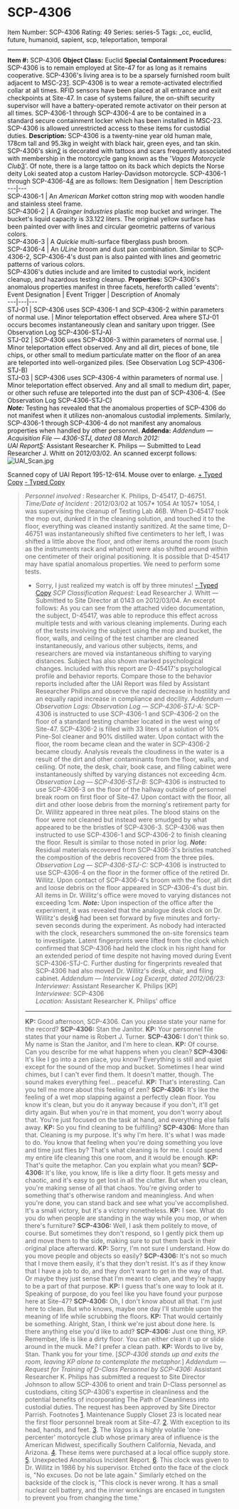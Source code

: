 # SCP-4306
Item Number: SCP-4306
Rating: 49
Series: series-5
Tags: _cc, euclid, future, humanoid, sapient, scp, teleportation, temporal

---

**Item #:** SCP-4306
**Object Class:** Euclid
**Special Containment Procedures:** SCP-4306 is to remain employed at Site-47 for as long as it remains cooperative. SCP-4306's living area is to be a sparsely furnished room built adjacent to MSC-23[1](javascript:;).
SCP-4306 is to wear a remote-activated electrified collar at all times. RFID sensors have been placed at all entrance and exit checkpoints at Site-47. In case of systems failure, the on-shift security supervisor will have a battery-operated remote activator on their person at all times.
SCP-4306-1 through SCP-4306-4 are to be contained in a standard secure containment locker which has been installed in MSC-23. SCP-4306 is allowed unrestricted access to these items for custodial duties.
**Description:** SCP-4306 is a twenty-nine year old human male, 178cm tall and 95.3kg in weight with black hair, green eyes, and tan skin. SCP-4306's skin[2](javascript:;) is decorated with tattoos and scars frequently associated with membership in the motorcycle gang known as the '_Vagos Motorcycle Club_[3](javascript:;)'. Of note, there is a large tattoo on its back which depicts the Norse deity Loki seated atop a custom Harley-Davidson motorcycle.
SCP-4306-1 through SCP-4306-4[4](javascript:;) are as follows:
Item Designation | Item Description  
---|---  
SCP-4306-1 | An _American Market_ cotton string mop with wooden handle and stainless steel frame.  
SCP-4306-2 | A _Grainger Industries_ plastic mop bucket and wringer. The bucket's liquid capacity is 33.122 liters. The original yellow surface has been painted over with lines and circular geometric patterns of various colors.  
SCP-4306-3 | A _Quickie_ multi-surface fiberglass push broom.  
SCP-4306-4 | An _ULine_ broom and dust pan combination. Similar to SCP-4306-2, SCP-4306-4's dust pan is also painted with lines and geometric patterns of various colors.  
SCP-4306's duties include and are limited to custodial work, incident cleanup, and hazardous testing cleanup.
**Properties:** SCP-4306's anomalous properties manifest in three facets, hereforth called 'events':  
Event Designation | Event Trigger | Description of Anomaly  
---|---|---  
STJ-01 | SCP-4306 uses SCP-4306-1 and SCP-4306-2 within parameters of normal use. | Minor teleportation effect observed. Area where STJ-01 occurs becomes instantaneously clean and sanitary upon trigger. (See Observation Log SCP-4306-STJ-A)  
STJ-02 | SCP-4306 uses SCP-4306-3 within parameters of normal use. | Minor teleportation effect observed. Any and all dirt, pieces of bone, tile chips, or other small to medium particulate matter on the floor of an area are teleported into well-organized piles. (See Observation Log SCP-4306-STJ-B)  
STJ-03 | SCP-4306 uses SCP-4306-4 within parameters of normal use. | Minor teleportation effect observed. Any and all small to medium dirt, paper, or other such refuse are teleported into the dust pan of SCP-4306-4. (See Observation Log SCP-4306-STJ-C)  
**_Note:_** Testing has revealed that the anomalous properties of SCP-4306 do not manifest when it utilizes non-anomalous custodial implements. Similarly, SCP-4306-1 through SCP-4306-4 do not manifest any anomalous properties when handled by other personnel.
**Addenda:**
_Addendum — Acquisition File — 4306-STJ, dated 08 March 2012:_  
_UAI Report[5](javascript:;):_ Assistant Researcher K. Philips — Submitted to Lead Researcher J. Whitt on 2012/03/02. An scanned excerpt follows:
![UAI_Scan.jpg](https://scp-wiki.wdfiles.com/local--files/scp-4306/UAI_Scan.jpg)  

Scanned copy of UAI Report 195-12-614. Mouse over to enlarge.
[\+ Typed Copy](javascript:;)
[\- Typed Copy](javascript:;)
> _Personnel involved_ : Researcher K. Philips, D-45417, D-46751.
> _Time/Date of Incident_ : 2012/03/02 at 1057* 1054
> At 1057* 1054, I was supervising the cleanup of Testing Lab 46B. When D-45417 took the mop out, dunked it in the cleaning solution, and touched it to the floor, everything was cleaned instantly sanitized. At the same time, D-46751 was instantaneously shifted five centimeters to her left, I was shifted a little above the floor, and other items around the room (such as the instruments rack and whatnot) were also shifted around within one centimeter of their original positioning.
> It is possible that D-45417 may have spatial anomalous properties. We need to perform some tests.
> * Sorry, I just realized my watch is off by three minutes!
[\- Typed Copy](javascript:;)
_SCP Classification Request:_ Lead Researcher J. Whitt — Submitted to Site Director at 0143 on 2012/03/04. An excerpt follows:
> As you can see from the attached video documentation, the subject, D-45417, was able to reproduce this effect across multiple tests and with various cleaning implements. During each of the tests involving the subject using the mop and bucket, the floor, walls, and ceiling of the test chamber are cleaned instantaneously, and various other subjects, items, and researchers are moved via instantaneous shifting to varying distances.
> Subject has also shown marked psychological changes. Included with this report are D-45417's psychological profile and behavior reports. Compare those to the behavior reports included after the UAI Report was filed by Assistant Researcher Philips and observe the rapid decrease in hostility and an equally rapid increase in compliance and docility.
_Addendum — Observation Logs:_
> _Observation Log — SCP-4306-STJ-A:_
> SCP-4306 is instructed to use SCP-4306-1 and SCP-4306-2 on the floor of a standard testing chamber located in the west wing of Site-47. SCP-4306-2 is filled with 33 liters of a solution of 10% Pine-Sol cleaner and 90% distilled water. Upon contact with the floor, the room became clean and the water in SCP-4306-2 became cloudy. Analysis reveals the cloudiness in the water is a result of the dirt and other contaminants from the floor, walls, and ceiling. Of note, the desk, chair, book case, and filing cabinet were instantaneously shifted by varying distances not exceeding 4cm.
> _Observation Log — SCP-4306-STJ-B:_
> SCP-4306 is instructed to use SCP-4306-3 on the floor of the hallway outside of personnel break room on first floor of Site-47. Upon contact with the floor, all dirt and other loose debris from the morning's retirement party for Dr. Willitz appeared in three neat piles. The blood stains on the floor were not cleaned but instead were smudged by what appeared to be the bristles of SCP-4306-3. SCP-4306 was then instructed to use SCP-4306-1 and SCP-4306-2 to finish cleaning the floor. Result is similar to those noted in prior log.
> **_Note:_** Residual materials recovered from SCP-4306-3's bristles matched the composition of the debris recovered from the three piles.
> _Observation Log — SCP-4306-STJ-C:_
> SCP-4306 is instructed to use SCP-4306-4 on the floor in the former office of the retired Dr. Willitz. Upon contact of SCP-4306-4's broom with the floor, all dirt and loose debris on the floor appeared in SCP-4306-4's dust bin. All items in Dr. Willitz's office were moved to varying distances not exceeding 1cm.
> **_Note:_** Upon inspection of the office after the experiment, it was revealed that the analogue desk clock on Dr. Willitz's desk[6](javascript:;) had been set forward by five minutes and forty-seven seconds during the experiment. As nobody had interacted with the clock, researchers summoned the on-site forensics team to investigate. Latent fingerprints were lifted from the clock which confirmed that SCP-4306 had held the clock in his right hand for an extended period of time despite not having moved during Event SCP-4306-STJ-C. Further dusting for fingerprints revealed that SCP-4306 had also moved Dr. Willitz's desk, chair, and filing cabinet.
_Addendum — Interview Log Excerpt, dated 2012/06/23:_
> _Interviewer:_ Assistant Researcher K. Philips [KP]  
>  _Interviewee:_ SCP-4306  
>  _Location:_ Assistant Researcher K. Philips' office
> * * *
> **KP:** Good afternoon, SCP-4306. Can you please state your name for the record?
> **SCP-4306:** Stan the Janitor.
> **KP:** Your personnel file states that your name is Robert J. Turner.
> **SCP-4306:** I don't think so. My name is Stan the Janitor, and I'm here to clean.
> **KP:** Of course. Can you describe for me what happens when you clean?
> **SCP-4306:** It's like I go into a zen place, you know? Everything is still and quiet except for the sound of the mop and bucket. Sometimes I hear wind chimes, but I can't ever find them. It doesn't matter, though. The sound makes everything feel… peaceful.
> **KP:** That's interesting. Can you tell me more about this feeling of zen?
> **SCP-4306:** It's like the feeling of a wet mop slapping against a perfectly clean floor. You know it's clean, but you do it anyway because if you don't, it'll get dirty again. But when you're in that moment, you don't worry about that. You're just focused on the task at hand, and everything else falls away.
> **KP:** So you find cleaning to be fulfilling?
> **SCP-4306:** More than that. Cleaning is my purpose. It's why I'm here. It's what I was made to do. You know that feeling when you're doing something you love and time just flies by? That's what cleaning is for me. I could spend my entire life cleaning this one room, and it would be enough.
> **KP:** That's quite the metaphor. Can you explain what you mean?
> **SCP-4306:** It's like, you know, life is like a dirty floor. It gets messy and chaotic, and it's easy to get lost in all the clutter. But when you clean, you're making sense of all that chaos. You're giving order to something that's otherwise random and meaningless. And when you're done, you can stand back and see what you've accomplished. It's a small victory, but it's a victory nonetheless.
> **KP:** I see. What do you do when people are standing in the way while you mop, or when there's furniture?
> **SCP-4306:** Well, I ask them politely to move, of course. But sometimes they don't respond, so I gently pick them up and move them to the side, making sure to put them back in their original place afterward.
> **KP:** Sorry, I'm not sure I understand. How do you move people and objects so easily?
> **SCP-4306:** It's not so much that I move them easily, it's that they don't resist. It's as if they know that I have a job to do, and they don't want to get in the way of that. Or maybe they just sense that I'm meant to clean, and they're happy to be a part of that purpose.
> **KP:** I guess that's one way to look at it. Speaking of purpose, do you feel like you have found your purpose here at Site-47?
> **SCP-4306:** Oh, I don't know about all that. I'm just here to clean. But who knows, maybe one day I'll stumble upon the meaning of life while scrubbing the floors.
> **KP:** That would certainly be something. Alright, Stan, I think we're just about done here. Is there anything else you'd like to add?
> **SCP-4306:** Just one thing, KP. Remember, life is like a dirty floor. You can either clean it up or slide around in the muck. Me? I prefer a clean path.
> **KP:** Words to live by, Stan. Thank you for your time.
> [_SCP-4306 stands up and exits the room, leaving KP alone to contemplate the metaphor._]
_Addendum — Request for Training of D-Class Personnel by SCP-4306:_
Assistant Researcher K. Philips has submitted a request to Site Director Johnson to allow SCP-4306 to orient and train D-Class personnel as custodians, citing SCP-4306's expertise in cleanliness and the potential benefits of incorporating The Path of Cleanliness into custodial duties. The request has been approved by Site Director Parrish.
Footnotes
[1](javascript:;). Maintenance Supply Closet 23 is located near the first floor personnel break room at Site-47.
[2](javascript:;). With exception to its head, hands, and feet.
[3](javascript:;). The _Vagos_ is a highly volatile 'one-percenter' motorcycle club whose primary area of influence is the American Midwest, specifically Southern California, Nevada, and Arizona.
[4](javascript:;). These items were purchased at a local office supply store.
[5](javascript:;). Unexpected Anomalous Incident Report.
[6](javascript:;). This clock was given to Dr. Willitz in 1986 by his supervisor. Etched onto the face of the clock is, "No excuses. Do not be late again." Similarly etched on the backside of the clock is, "This clock is never wrong. It has a small nuclear cell battery, and the inner workings are encased in tungsten to prevent you from changing the time."